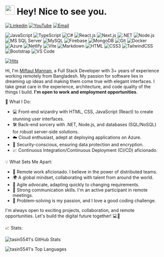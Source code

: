 <h1><img src="https://emojis.slackmojis.com/emojis/images/1531849430/4246/blob-sunglasses.gif?1531849430" width="30"/> Hey! Nice to see you.</h1>


[![Linkedin](https://img.shields.io/badge/LinkedIn-0077B5?style=for-the-badge&logo=linkedin&logoColor=white)](https://www.linkedin.com/in/tasin5541/) 
[![YouTube](https://img.shields.io/badge/YouTube-%23FF0000?style=for-the-badge&logo=youtube&logoColor=white)](https://www.youtube.com/channel/UClvrUclYSGX_MZPOF6ySG6A)
[![Email](https://img.shields.io/badge/Email-%23EA4335?style=for-the-badge&logo=gmail&logoColor=white)](mailto:tasinmiftaulmannan@gmail.com)


![JavaScript](https://img.shields.io/badge/JavaScript-F7DF1E?style=flat-square&logo=javascript&logoColor=black)
![TypeScript](https://img.shields.io/badge/TypeScript-007ACC?style=flat-square&logo=typescript&logoColor=white)
![C#](https://img.shields.io/badge/C%23-a178db?style=flat-square&logo=csharp&logoColor=white)
![React.js](https://img.shields.io/badge/React.js-0081CB?style=flat-square&logo=react&logoColor=61DAFB)
![Next.js](https://img.shields.io/badge/Next.js-black?style=flat-square&logo=nextdotjs&logoColor=white)
![.NET](https://img.shields.io/badge/.NET-%23512BD4?style=flat-square&logo=dotnet&logoColor=white)
![Node.js](https://img.shields.io/badge/Node.js-43853D?style=flat-square&logo=node.js&logoColor=white)
![MS SQL Server](https://img.shields.io/badge/MS%20SQL%20Server-%23CC2927?style=flat-square&logo=microsoftsqlserver&logoColor=white)
![MySQL](https://img.shields.io/badge/MySQL-005C84?style=flat-square&logo=mysql&logoColor=white)
![Firebase](https://img.shields.io/badge/Firebase-%23EB844E?style=flat-square&logo=firebase&logoColor=white)
![MongoDB](https://img.shields.io/badge/MongoDB-%2347A248?style=flat-square&logo=mongodb&logoColor=white)
![Git](https://img.shields.io/badge/Git-%23F05032?style=flat-square&logo=git&logoColor=white)
![Docker](https://img.shields.io/badge/Docker-0CC1F3?style=flat-square&logo=docker&logoColor=white)
![Azure](https://img.shields.io/badge/Azure-%230078D4?style=flat-square&logo=microsoftazure&logoColor=white)
![Netlify](https://img.shields.io/badge/Netlify-00C7B7?style=flat-square&logo=netlify&logoColor=white)
![Vite](https://img.shields.io/badge/Vite-593D88?style=flat-square&logo=vite&logoColor=white)
![Markdown](https://img.shields.io/badge/Markdown-000000?style=flat-square&logo=markdown&logoColor=white)
![HTML](https://img.shields.io/badge/HTML5-E34F26?style=flat-square&logo=html5&logoColor=white)
![CSS3](https://img.shields.io/badge/CSS3-1572B6?style=flat-square&logo=css3&logoColor=white)
![TailwindCSS](https://img.shields.io/badge/Tailwind_CSS-38B2AC?style=flat-square&logo=tailwind-css&logoColor=white)
![Bootstrap](https://img.shields.io/badge/Bootstrap-563D7C?style=flat-square&logo=bootstrap&logoColor=white)
![VS Code](https://img.shields.io/badge/VS%20Code-%23007ACC?style=flat-square&logo=visualstudiocode&logoColor=white)


[![Hits](https://hits.seeyoufarm.com/api/count/incr/badge.svg?url=https%3A%2F%2Fgithub.com%2FTasin5541&count_bg=%23518AD1&title_bg=%23555555&icon=&icon_color=%23E7E7E7&title=visitors&edge_flat=false)](https://hits.seeyoufarm.com)


Hi, I'm [Miftaul Mannan](https://tasin5541.github.io/), a Full Stack Developer with 3+ years of experience working remotely from Bangladesh. My passion for software lies in dreaming up ideas and making them come true with elegant interfaces. I take great care in the experience, architecture, and code quality of the things I build. **I'm open to work and employment opportunities**.

🔧 What I Do:
- 💻 Front-end wizardry with HTML, CSS, JavaScript (React) to create stunning user interfaces.
- 🛠️ Back-end sorcery with .NET, Node.js, and databases (SQL/NoSQL) for robust server-side solutions.
- ☁️ Cloud enthusiast, adept at deploying applications on Azure.
- 🔐 Security-conscious, ensuring data protection and encryption.
- 📈 Continuous Integration/Continuous Deployment (CI/CD) aficionado.

💡 What Sets Me Apart:
- 🚀 Remote work aficionado. I believe in the power of distributed teams.
- 🌍 A global mindset, collaborating with talent from around the world.
- 🚧 Agile advocate, adapting quickly to changing requirements.
- 💬 Strong communication skills. I'm an active participant in remote meetings.
- 🧩 Problem-solving is my passion, and I love a good coding challenge.

I'm always open to exciting projects, collaboration, and remote opportunities. Let's build the digital future together! 💻🚀

📈 Stats:

![tasin5541's GitHub Stats](https://github-readme-stats.tasin5541.vercel.app/api?username=Tasin5541&theme=darcula&show_icons=true&count_private=true&include_all_commits=true&hide_border=true)

![tasin5541's Top Languages](https://github-readme-stats.vercel.app/api/top-langs/?username=Tasin5541&theme=darcula&show_icons=true&hide_border=true&layout=compact&exclude_repo=Detection-of-Cricketing-Activities-using-Deep-Learning,Face_Recognizer&hide=php,jupyter%20notebook)

